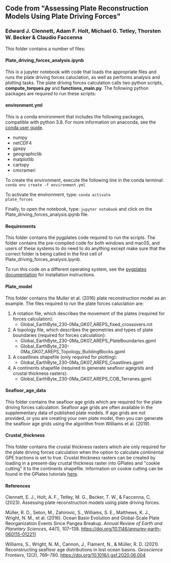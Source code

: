 ## Code from "Assessing Plate Reconstruction Models Using Plate Driving Forces"
### Edward J. Clennett, Adam F. Holt, Michael G. Tetley, Thorsten W. Becker & Claudio Faccenna

This folder contains a number of files:  
  
#### Plate_driving_forces_analysis.ipynb  
  
This is a jupyter notebook with code that loads the appropriate files and runs the plate driving forces caluclation, as well as performs analysis and plotting tasks. The plate driving forces calculation calls two python scripts, **compute_torques.py** and **functions_main.py**. The following python packages are required to run these scripts:   
#### environment.yml

This is a conda environment that includes the following packages, compatible with python 3.8. For more information on anaconda, see the [conda user guide](https://conda.io/projects/conda/en/latest/user-guide/index.html).  
- numpy  
- netCDF4  
- gpxpy  
- geographiclib  
- matplotlib  
- cartopy  
- cmcrameri  
  
To create the environment, execute the following line in the conda terminal: <code>conda env create -f environment.yml</code>

To activate the environment, type: <code>conda activate plate_forces</code>

Finally, to open the notebook, type: <code>jupyter notebook</code> and click on the Plate_driving_forces_analysis.ipynb file. 

#### Requirements  
  
This folder contains the pygplates code required to run the scripts. The folder contains the pre-compiled code for both windows and mac0S, and users of these systems to do need to do anything except make sure that the correct folder is being called in the first cell of Plate_driving_forces_analysis.ipynb.  
  
To run this code on a different operating system, see the [pygplates documentation](https://www.gplates.org/docs/pygplates/index.html) for installation instructions.  
  
#### Plate_model  
  
This folder contains the Muller et al. (2016) plate reconstruction model as an example. The files required to run the plate forces caluclation are:  
1. A rotation file, which describes the movement of the plates (required for forces calculation):  
    - Global_EarthByte_230-0Ma_GK07_AREPS_fixed_crossovers.rot  
2. A topology file, which describes the geometries and types of plate boundaries (required for forces calculation):  
    - Global_EarthByte_230-0Ma_GK07_AREPS_PlateBoundaries.gpml  
    - Global_EarthByte_230-0Ma_GK07_AREPS_Topology_BuildingBlocks.gpml  
3. A coastlines shapefile (only required for plotting):  
    - Global_EarthByte_230-0Ma_GK07_AREPS_Coastlines.gpml  
4. A continents shapefile (required to generate seafloor agegrids and crustal thickness rasters):  
    - Global_EarthByte_230-0Ma_GK07_AREPS_COB_Terranes.gpml

#### Seafloor_age_data
  
This folder contains the seafloor age grids which are required for the plate driving forces calculation. Seafloor age grids are often available in the supplementary data of published plate models. If age grids are not provided, or you are creating your own plate model, then you can generate the seafloor age grids using the algorithm from Williams et al. (2019).

#### Crustal_thickness  
  
This folder contains the crustal thickness rasters which are only required for the plate driving forces calculation when the option to calculate continental GPE tractions is set to true. Crustal thickness rasters can be created by loading in a present-day crustal thickness raster into GPlates and "cookie cutting" it to the continents shapefile. Information on cookie cutting can be found in the GPlates tutorials [here](https://docs.google.com/document/d/1BohvVbw0n3w8EW7asEIo72dCyRHY_aaC4BTP9Y8zSig/pub#id.nl8kz7s4totv>).  

#### References  
  
Clennett, E. J., Holt, A. F., Tetley, M. G., Becker, T. W., & Faccenna, C. (2023). Assessing plate reconstruction models using plate driving forces.  
  
Müller, R. D., Seton, M., Zahirovic, S., Williams, S. E., Matthews, K. J., Wright, N. M., et al. (2016). Ocean Basin Evolution and Global-Scale Plate Reorganization Events Since Pangea Breakup. *Annual Review of Earth and Planetary Sciences*, 44(1), 107–138. https://doi.org/10.1146/annurev-earth-060115-012211  
  
Williams, S., Wright, N. M., Cannon, J., Flament, N., & Müller, R. D. (2021). Reconstructing seafloor age distributions in lost ocean basins. *Geoscience Frontiers*, 12(2), 769–780. https://doi.org/10.1016/j.gsf.2020.06.004  
